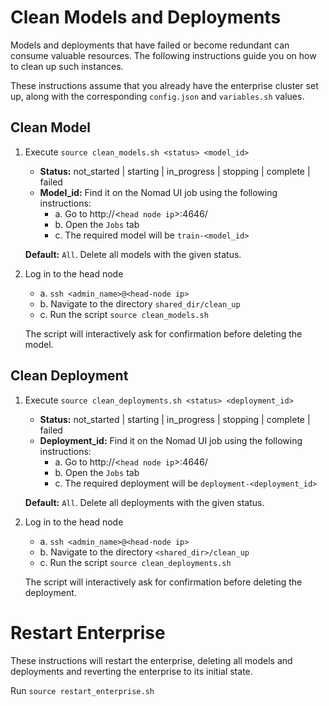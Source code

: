 # Clean Models and Deployments

Models and deployments that have failed or become redundant can consume valuable resources. The following instructions guide you on how to clean up such instances.

These instructions assume that you already have the enterprise cluster set up, along with the corresponding `config.json` and `variables.sh` values.

## Clean Model
1. Execute `source clean_models.sh <status> <model_id>`
    - **Status:** not_started | starting | in_progress | stopping | complete | failed
    - **Model_id:** Find it on the Nomad UI job using the following instructions:
        * a. Go to http://<`head node ip`>:4646/
        * b. Open the `Jobs` tab
        * c. The required model will be `train-<model_id>`

   **Default:** `All`. Delete all models with the given status.

2. Log in to the head node
    * a. `ssh <admin_name>@<head-node ip>`
    * b. Navigate to the directory `shared_dir/clean_up`
    * c. Run the script `source clean_models.sh`

   The script will interactively ask for confirmation before deleting the model.

## Clean Deployment
1. Execute `source clean_deployments.sh <status> <deployment_id>`
    - **Status:** not_started | starting | in_progress | stopping | complete | failed
    - **Deployment_id:** Find it on the Nomad UI job using the following instructions:
        * a. Go to http://<`head node ip`>:4646/
        * b. Open the `Jobs` tab
        * c. The required deployment will be `deployment-<deployment_id>`

   **Default:** `All`. Delete all deployments with the given status.

2. Log in to the head node
    * a. `ssh <admin_name>@<head-node ip>`
    * b. Navigate to the directory `<shared_dir>/clean_up`
    * c. Run the script `source clean_deployments.sh`

   The script will interactively ask for confirmation before deleting the deployment.

# Restart Enterprise

These instructions will restart the enterprise, deleting all models and deployments and reverting the enterprise to its initial state.

Run `source restart_enterprise.sh`
